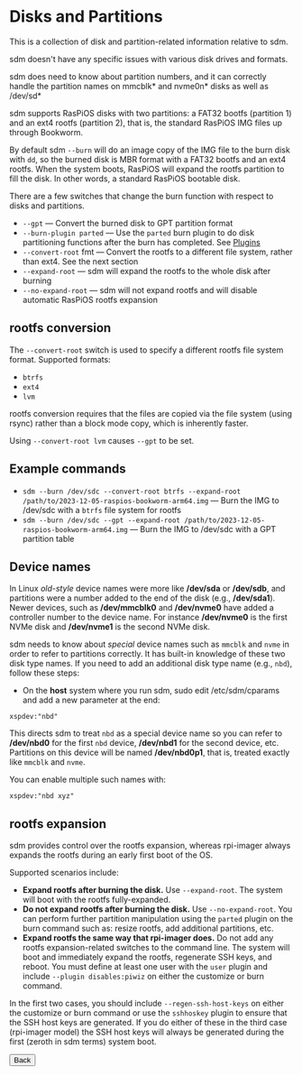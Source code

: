 # Disks and Partitions

This is a collection of disk and partition-related information relative to sdm.

sdm doesn't have any specific issues with various disk drives and formats.

sdm does need to know about partition numbers, and it can correctly handle the partition names on mmcblk\* and nvme0n\* disks as well as /dev/sd\*

sdm supports RasPiOS disks with two partitions: a FAT32 bootfs (partition 1) and an ext4 rootfs (partition 2), that is, the standard RasPiOS IMG files up through Bookworm.

By default sdm `--burn` will do an image copy of the IMG file to the burn disk with `dd`, so the burned disk is MBR format with a FAT32 bootfs and an ext4 rootfs. When the system boots, RasPiOS will expand the rootfs partition to fill the disk. In other words, a standard RasPiOS bootable disk.

There are a few switches that change the burn function with respect to disks and partitions.

* `--gpt` &mdash; Convert the burned disk to GPT partition format
* `--burn-plugin parted` &mdash; Use the `parted` burn plugin to do disk partitioning functions after the burn has completed. See <a href="Plugins.md">Plugins</a>
* `--convert-root` fmt &mdash; Convert the rootfs to a different file system, rather than ext4. See the next section
* `--expand-root` &mdash; sdm will expand the rootfs to the whole disk after burning
* `--no-expand-root` &mdash; sdm will not expand rootfs and will disable automatic RasPiOS rootfs expansion

## rootfs conversion

The `--convert-root` switch is used to specify a different rootfs file system format. Supported formats:
* `btrfs`
* `ext4`
* `lvm`

rootfs conversion requires that the files are copied via the file system (using rsync) rather than a block mode copy, which is inherently faster.

Using `--convert-root lvm` causes `--gpt` to be set.

## Example commands

* `sdm --burn /dev/sdc --convert-root btrfs --expand-root /path/to/2023-12-05-raspios-bookworm-arm64.img` &mdash; Burn the IMG to /dev/sdc with a `btrfs` file system for rootfs
* `sdm --burn /dev/sdc --gpt --expand-root /path/to/2023-12-05-raspios-bookworm-arm64.img` &mdash; Burn the IMG to /dev/sdc with a GPT partition table

## Device names

In Linux *old-style* device names were more like **/dev/sda** or **/dev/sdb**, and partitions were a number added to the end of the disk (e.g., **/dev/sda1**). Newer devices, such as **/dev/mmcblk0** and **/dev/nvme0** have added a controller number to the device name. For instance **/dev/nvme0** is the first NVMe disk and **/dev/nvme1** is the second NVMe disk.

sdm needs to know about *special* device names such as `mmcblk` and `nvme` in order to refer to partitions correctly. It has built-in knowledge of these two disk type names. If you need to add an additional disk type name (e.g., `nbd`), follow these steps:
* On the **host** system where you run sdm, sudo edit /etc/sdm/cparams and add a new parameter at the end:
```
xspdev:"nbd"
```
This directs sdm to treat `nbd` as a special device name so you can refer to **/dev/nbd0** for the first `nbd` device, **/dev/nbd1** for the second device, etc. Partitions on this device will be named **/dev/nbd0p1**, that is, treated exactly like `mmcblk` and `nvme`.

You can enable multiple such names with:
```
xspdev:"nbd xyz"
```

## rootfs expansion

sdm provides control over the rootfs expansion, whereas rpi-imager always expands the rootfs during an early first boot of the OS.

Supported scenarios include:

* **Expand rootfs after burning the disk.** Use `--expand-root`. The system will boot with the rootfs fully-expanded.
* **Do not expand rootfs after burning the disk.** Use `--no-expand-root`. You can perform further partition manipulation using the `parted` plugin on the burn command such as: resize rootfs, add additional partitions, etc.
* **Expand rootfs the same way that rpi-imager does.** Do not add any rootfs expansion-related switches to the command line. The system will boot and immediately expand the rootfs, regenerate SSH keys, and reboot. You must define at least one user with the `user` plugin and include `--plugin disables:piwiz` on either the customize or burn command.

In the first two cases, you should include `--regen-ssh-host-keys` on either the customize or burn command or use the `sshhoskey` plugin to ensure that the SSH host keys are generated. If you do either of these in the third case (rpi-imager model) the SSH host keys will always be generated during the first (zeroth in sdm terms) system boot.
<br>
<form>
<input type="button" value="Back" onclick="history.back()">
</form>
